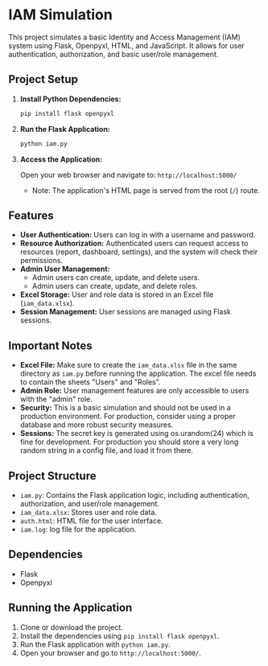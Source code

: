 # IAM Simulation

This project simulates a basic Identity and Access Management (IAM) system using Flask, Openpyxl, HTML, and JavaScript. It allows for user authentication, authorization, and basic user/role management.

## Project Setup

1.  **Install Python Dependencies:**

    ```bash
    pip install flask openpyxl
    ```

2.  **Run the Flask Application:**

    ```bash
    python iam.py
    ```

3.  **Access the Application:**

    Open your web browser and navigate to: `http://localhost:5000/`

    * Note: The application's HTML page is served from the root (`/`) route.

## Features

* **User Authentication:** Users can log in with a username and password.
* **Resource Authorization:** Authenticated users can request access to resources (report, dashboard, settings), and the system will check their permissions.
* **Admin User Management:**
    * Admin users can create, update, and delete users.
    * Admin users can create, update, and delete roles.
* **Excel Storage:** User and role data is stored in an Excel file (`iam_data.xlsx`).
* **Session Management:** User sessions are managed using Flask sessions.

## Important Notes

* **Excel File:** Make sure to create the `iam_data.xlsx` file in the same directory as `iam.py` before running the application. The excel file needs to contain the sheets "Users" and "Roles".
* **Admin Role:** User management features are only accessible to users with the "admin" role.
* **Security:** This is a basic simulation and should not be used in a production environment. For production, consider using a proper database and more robust security measures.
* **Sessions:** The secret key is generated using os.urandom(24) which is fine for development. For production you should store a very long random string in a config file, and load it from there.

## Project Structure

* `iam.py`: Contains the Flask application logic, including authentication, authorization, and user/role management.
* `iam_data.xlsx`: Stores user and role data.
* `auth.html`: HTML file for the user interface.
* `iam.log`: log file for the application.

## Dependencies

* Flask
* Openpyxl

## Running the Application

1.  Clone or download the project.
2.  Install the dependencies using `pip install flask openpyxl`.
3.  Run the Flask application with `python iam.py`.
4.  Open your browser and go to `http://localhost:5000/`.
